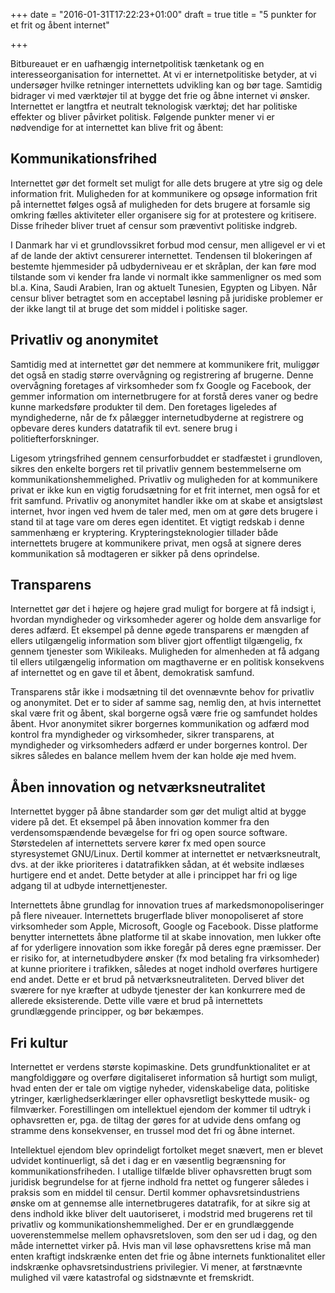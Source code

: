 +++
date = "2016-01-31T17:22:23+01:00"
draft = true
title = "5 punkter for et frit og åbent internet"

+++

Bitbureauet er en uafhængig internetpolitisk tænketank og en interesseorganisation for internettet. At vi er internetpolitiske betyder, at vi undersøger hvilke retninger internettets udvikling kan og bør tage. Samtidig bidrager vi med værktøjer til at bygge det frie og åbne internet vi ønsker. Internettet er langtfra et neutralt teknologisk værktøj; det har politiske effekter og bliver påvirket politisk. Følgende punkter mener vi er nødvendige for at internettet kan blive frit og åbent:

## Kommunikationsfrihed

Internettet gør det formelt set muligt for alle dets brugere at ytre sig og dele information frit. Muligheden for at kommunikere og opsøge information frit på internettet følges også af muligheden for dets brugere at forsamle sig omkring fælles aktiviteter eller organisere sig for at protestere og kritisere. Disse friheder bliver truet af censur som præventivt politiske indgreb.

I Danmark har vi et grundlovssikret forbud mod censur, men alligevel er vi et af de lande der aktivt censurerer internettet. Tendensen til blokeringen af bestemte hjemmesider på udbyderniveau er et skråplan, der kan føre mod tilstande som vi kender fra lande vi normalt ikke sammenligner os med som bl.a. Kina, Saudi Arabien, Iran og aktuelt Tunesien, Egypten og Libyen. Når censur bliver betragtet som en acceptabel løsning på juridiske problemer er der ikke langt til at bruge det som middel i politiske sager.

## Privatliv og anonymitet

Samtidig med at internettet gør det nemmere at kommunikere frit, muliggør det også en stadig større overvågning og registrering af brugerne. Denne overvågning foretages af virksomheder som fx Google og Facebook, der gemmer information om internetbrugere for at forstå deres vaner og bedre kunne markedsføre produkter til dem. Den foretages ligeledes af myndighederne, når de fx pålægger internetudbyderne at registrere og opbevare deres kunders datatrafik til evt. senere brug i politiefterforskninger.

Ligesom ytringsfrihed gennem censurforbuddet er stadfæstet i grundloven, sikres den enkelte borgers ret til privatliv gennem bestemmelserne om kommunikationshemmelighed. Privatliv og muligheden for at kommunikere privat er ikke kun en vigtig forudsætning for et frit internet, men også for et frit samfund. Privatliv og anonymitet handler ikke om at skabe et ansigtsløst internet, hvor ingen ved hvem de taler med, men om at gøre dets brugere i stand til at tage vare om deres egen identitet. Et vigtigt redskab i denne sammenhæng er kryptering. Krypteringsteknologier tillader både internettets brugere at kommunikere privat, men også at signere deres kommunikation så modtageren er sikker på dens oprindelse.

## Transparens

Internettet gør det i højere og højere grad muligt for borgere at få indsigt i, hvordan myndigheder og virksomheder agerer og holde dem ansvarlige for deres adfærd. Et eksempel på denne øgede transparens er mængden af ellers utilgængelig information som bliver gjort offentligt tilgængelig, fx gennem tjenester som Wikileaks. Muligheden for almenheden at få adgang til ellers utilgængelig information om magthaverne er en politisk konsekvens af internettet og en gave til et åbent, demokratisk samfund.

Transparens står ikke i modsætning til det ovennævnte behov for privatliv og anonymitet. Det er to sider af samme sag, nemlig den, at hvis internettet skal være frit og åbent, skal borgerne også være frie og samfundet holdes åbent. Hvor anonymitet sikrer borgernes kommunikation og adfærd mod kontrol fra myndigheder og virksomheder, sikrer transparens, at myndigheder og virksomheders adfærd er under borgernes kontrol. Der sikres således en balance mellem hvem der kan holde øje med hvem.

## Åben innovation og netværksneutralitet

Internettet bygger på åbne standarder som gør det muligt altid at bygge videre på det. Et eksempel på åben innovation kommer fra den verdensomspændende bevægelse for fri og open source software. Størstedelen af internettets servere kører fx med open source styresystemet GNU/Linux. Dertil kommer at internettet er netværksneutralt, dvs. at der ikke prioriteres i datatrafikken sådan, at ét website indlæses hurtigere end et andet. Dette betyder at alle i princippet har fri og lige adgang til at udbyde internettjenester.

Internettets åbne grundlag for innovation trues af markedsmonopoliseringer på flere niveauer. Internettets brugerflade bliver monopoliseret af store virksomheder som Apple, Microsoft, Google og Facebook. Disse platforme benytter internettets åbne platforme til at skabe innovation, men lukker ofte af for yderligere innovation som ikke foregår på deres egne præmisser. Der er risiko for, at internetudbydere ønsker (fx mod betaling fra virksomheder) at kunne prioritere i trafikken, således at noget indhold overføres hurtigere end andet. Dette er et brud på netværksneutraliteten. Derved bliver det sværere for nye kræfter at udbyde tjenester der kan konkurrere med de allerede eksisterende. Dette ville være et brud på internettets grundlæggende principper, og bør bekæmpes.

## Fri kultur

Internettet er verdens største kopimaskine. Dets grundfunktionalitet er at mangfoldiggøre og overføre digitaliseret information så hurtigt som muligt, hvad enten der er tale om vigtige nyheder, videnskabelige data, politiske ytringer, kærlighedserklæringer eller ophavsretligt beskyttede musik- og filmværker. Forestillingen om intellektuel ejendom der kommer til udtryk i ophavsretten er, pga. de tiltag der gøres for at udvide dens omfang og stramme dens konsekvenser, en trussel mod det fri og åbne internet.

Intellektuel ejendom blev oprindeligt fortolket meget snævert, men er blevet udvidet kontinuerligt, så det i dag er en væsentlig begrænsning for kommunikationsfriheden. I utallige tilfælde bliver ophavsretten brugt som juridisk begrundelse for at fjerne indhold fra nettet og fungerer således i praksis som en middel til censur. Dertil kommer ophavsretsindustriens ønske om at gennemse alle internetbrugeres datatrafik, for at sikre sig at dens indhold ikke bliver delt uautoriseret, i modstrid med brugerens ret til privatliv og kommunikationshemmelighed. Der er en grundlæggende uoverenstemmelse mellem ophavsretsloven, som den ser ud i dag, og den måde internettet virker på. Hvis man vil løse ophavsrettens krise må man enten kraftigt indskrænke enten det frie og åbne internets funktionalitet eller indskrænke ophavsretsindustriens privilegier. Vi mener, at førstnævnte mulighed vil være katastrofal og sidstnævnte et fremskridt.
